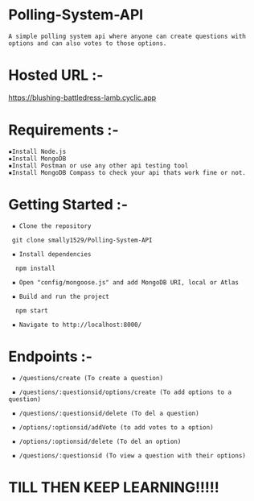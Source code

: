 # Polling-System-API
    
    A simple polling system api where anyone can create questions with options and can also votes to those options.
    
# Hosted URL :- 
    
   https://blushing-battledress-lamb.cyclic.app
    
# Requirements :- 
    
    ▪Install Node.js
    ▪Install MongoDB
    ▪Install Postman or use any other api testing tool
    ▪Install MongoDB Compass to check your api thats work fine or not.
    
# Getting Started :- 

     ▪ Clone the repository
      
     git clone smally1529/Polling-System-API
      
     ▪ Install dependencies 
       
      npm install
       
     ▪ Open "config/mongoose.js" and add MongoDB URI, local or Atlas
     
     ▪ Build and run the project
        
      npm start
        
     ▪ Navigate to http://localhost:8000/
     
 # Endpoints :- 
     
     ▪ /questions/create (To create a question)
     
     ▪ /questions/:questionsid/options/create (To add options to a question)
     
     ▪ /questions/:questionsid/delete (To del a question)
     
     ▪ /options/:optionsid/addVote (to add votes to a option)
     
     ▪ /options/:optionsid/delete (To del an option)
     
     ▪ /questions/:questionsid (To view a question with their options)
     
     
 # TILL THEN KEEP LEARNING!!!!!    
      
    
